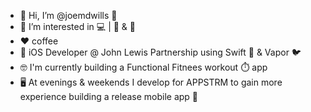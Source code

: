 - :raised_hands: Hi, I’m @joemdwills :wave:
- 👀 I’m interested in :computer: | :muscle: & :blue_book:
- ❤️ coffee
- :briefcase: iOS Developer @ John Lewis Partnership using Swift 🦅 & Vapor 🐦
- :nerd_face: I'm currently building a Functional Fitnees workout ⏱️ app
- 🖥️ At evenings & weekends I develop for APPSTRM to gain more experience building a release mobile app 📱

<!---
joemdwills/joemdwills is a ✨ special ✨ repository because its `README.md` (this file) appears on your GitHub profile.
You can click the Preview link to take a look at your changes.
--->
